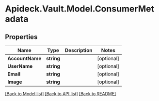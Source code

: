 # Apideck.Vault.Model.ConsumerMetadata

## Properties

Name | Type | Description | Notes
------------ | ------------- | ------------- | -------------
**AccountName** | **string** |  | [optional] 
**UserName** | **string** |  | [optional] 
**Email** | **string** |  | [optional] 
**Image** | **string** |  | [optional] 

[[Back to Model list]](../README.md#documentation-for-models) [[Back to API list]](../README.md#documentation-for-api-endpoints) [[Back to README]](../README.md)

